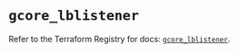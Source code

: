 # `gcore_lblistener`

Refer to the Terraform Registry for docs: [`gcore_lblistener`](https://registry.terraform.io/providers/g-core/gcorelabs/0.3.63/docs/resources/gcore_lblistener).
